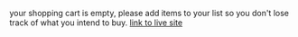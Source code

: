 your shopping cart is empty, please add items to your list so you don't lose track of what you intend to buy. [link to live site](https://grocify.netlify.app/)